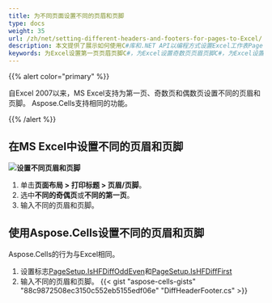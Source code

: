 ```yaml
---
title: 为不同页面设置不同的页眉和页脚
type: docs
weight: 35
url: /zh/net/setting-different-headers-and-footers-for-pages-to-Excel/
description: 本文提供了展示如何使用C#库和.NET API以编程方式设置Excel工作表Page Setup设置的各种页眉和页脚的示例代码。您可以为第一页、奇数页和偶数页设置页眉和页脚。
keywords: 为Excel设置第一页页眉页脚C#，为Excel设置奇数页页眉页脚C#，为Excel设置偶数页页眉页脚C#
---
```


{{% alert color="primary" %}}

自Excel 2007以来，MS Excel支持为第一页、奇数页和偶数页设置不同的页眉和页脚。
Aspose.Cells支持相同的功能。

{{% /alert %}}

## **在MS Excel中设置不同的页眉和页脚**

**![设置不同页眉和页脚](difpage.png)**

1. 单击**页面布局 > 打印标题 > 页眉/页脚**。
1. 选中**不同的奇偶页**或**不同的第一页**。
1. 输入不同的页眉和页脚。

## **使用Aspose.Cells设置不同的页眉和页脚**

Aspose.Cells的行为与Excel相同。
1. 设置标志[PageSetup.IsHFDiffOddEven](https://reference.aspose.com/cells/net/aspose.cells/pagesetup/ishfdiffoddeven/)和[PageSetup.IsHFDiffFirst](https://reference.aspose.com/cells/net/aspose.cells/pagesetup/IsHFDiffFirst/) 
1. 输入不同的页眉和页脚。
{{< gist "aspose-cells-gists" "88c9872508ec3150c552eb5155edf06e" "DiffHeaderFooter.cs" >}}
